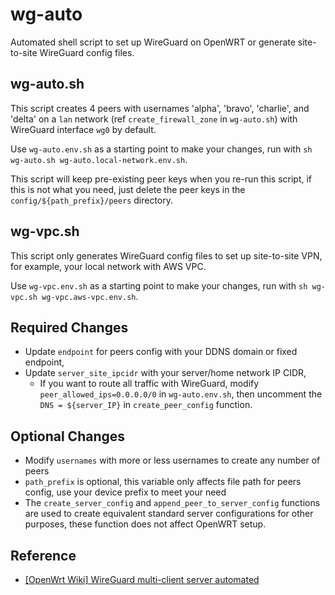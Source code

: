 # wg-auto

Automated shell script to set up WireGuard on OpenWRT or generate site-to-site WireGuard config files.

## wg-auto.sh

This script creates 4 peers with usernames 'alpha', 'bravo', 'charlie', and 'delta' on a `lan` network (ref `create_firewall_zone` in `wg-auto.sh`) with WireGuard interface `wg0` by default.

Use `wg-auto.env.sh` as a starting point to make your changes, run with `sh wg-auto.sh wg-auto.local-network.env.sh`.

This script will keep pre-existing peer keys when you re-run this script, if this is not what you need, just delete the peer keys in the `config/${path_prefix}/peers` directory.

## wg-vpc.sh

This script only generates WireGuard config files to set up site-to-site VPN, for example, your local network with AWS VPC.

Use `wg-vpc.env.sh` as a starting point to make your changes, run with `sh wg-vpc.sh wg-vpc.aws-vpc.env.sh`.

## Required Changes

* Update `endpoint` for peers config with your DDNS domain or fixed endpoint,
* Update `server_site_ipcidr` with your server/home network IP CIDR,
    * If you want to route all traffic with WireGuard, modify `peer_allowed_ips=0.0.0.0/0` in `wg-auto.env.sh`, then uncomment the `DNS = ${server_IP}` in `create_peer_config` function.

## Optional Changes

* Modify `usernames` with more or less usernames to create any number of peers
* `path_prefix` is optional, this variable only affects file path for peers config, use your device prefix to meet your need
* The `create_server_config` and `append_peer_to_server_config` functions are used to create equivalent standard server configurations for other purposes, these function does not affect OpenWRT setup.

## Reference

* [[OpenWrt Wiki] WireGuard multi-client server automated](https://openwrt.org/docs/guide-user/services/vpn/wireguard/automated)
